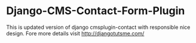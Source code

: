 Django-CMS-Contact-Form-Plugin
==============================

This is  updated version of django cmsplugin-contact  with responsible nice design. Fore more details visit http://djangotutsme.com/
